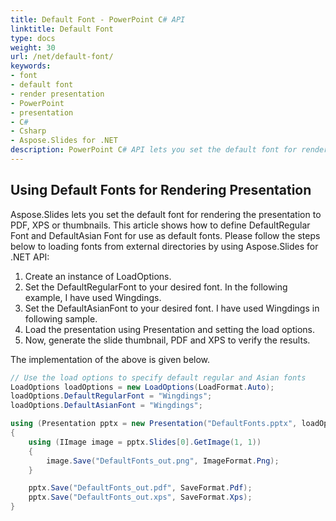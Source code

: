 ```yaml
---
title: Default Font - PowerPoint C# API
linktitle: Default Font
type: docs
weight: 30
url: /net/default-font/
keywords: 
- font
- default font
- render presentation
- PowerPoint
- presentation
- C#
- Csharp
- Aspose.Slides for .NET
description: PowerPoint C# API lets you set the default font for rendering presentations to PDF, XPS or thumbnails
---
```


## **Using Default Fonts for Rendering Presentation**
Aspose.Slides lets you set the default font for rendering the presentation to PDF, XPS or thumbnails. This article shows how to define DefaultRegular
Font and DefaultAsian Font for use as default fonts. Please follow the steps below to loading fonts from external directories by using Aspose.Slides for .NET API:

1. Create an instance of LoadOptions.
1. Set the DefaultRegularFont to your desired font. In the following example, I have used Wingdings.
1. Set the DefaultAsianFont to your desired font. I have used Wingdings in following sample.
1. Load the presentation using Presentation and setting the load options.
1. Now, generate the slide thumbnail, PDF and XPS to verify the results.

The implementation of the above is given below.

```c#
// Use the load options to specify default regular and Asian fonts
LoadOptions loadOptions = new LoadOptions(LoadFormat.Auto);
loadOptions.DefaultRegularFont = "Wingdings";
loadOptions.DefaultAsianFont = "Wingdings";

using (Presentation pptx = new Presentation("DefaultFonts.pptx", loadOptions))
{
    using (IImage image = pptx.Slides[0].GetImage(1, 1))
    {
        image.Save("DefaultFonts_out.png", ImageFormat.Png);
    }

    pptx.Save("DefaultFonts_out.pdf", SaveFormat.Pdf);
    pptx.Save("DefaultFonts_out.xps", SaveFormat.Xps);
}
```

